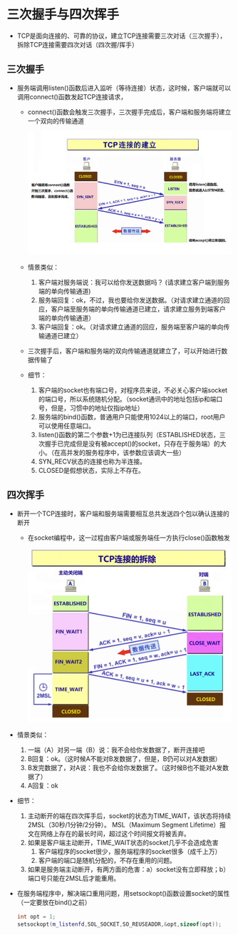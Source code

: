 # **三次握手与四次挥手**

- TCP是面向连接的、可靠的协议，建立TCP连接需要三次对话（三次握手），拆除TCP连接需要四次对话（四次握/挥手）

## **三次握手**

- 服务端调用listen()函数后进入监听（等待连接）状态，这时候，客户端就可以调用connect()函数发起TCP连接请求，
    - connect()函数会触发三次握手，三次握手完成后，客户端和服务端将建立一个双向的传输通道
    
        ![Alt text](../MAP/Network/A.png)

    - 情景类似：
        1. 客户端对服务端说：我可以给你发送数据吗？ (请求建立客户端到服务端的单向传输通道)
        2. 服务端回复：ok，不过，我也要给你发送数据。（对请求建立通道的回应，客户端至服务端的单向传输通道已建立，请求建立服务到端客户端的单向传输通道）
        3. 客户端回复：ok。（对请求建立通道的回应，服务端至客户端的单向传输通道已建立）
    - 三次握手后，客户端和服务端的双向传输通道就建立了，可以开始进行数据传输了
    - 细节：
        1. 客户端的socket也有端口号，对程序员来说，不必关心客户端socket的端口号，所以系统随机分配。（socket通讯中的地址包括ip和端口号，但是，习惯中的地址仅指ip地址）
        2. 服务端的bind()函数，普通用户只能使用1024以上的端口，root用户可以使用任意端口。
        3. listen()函数的第二个参数+1为已连接队列（ESTABLISHED状态，三次握手已完成但是没有被accept()的socket，只存在于服务端）的大小。（在高并发的服务程序中，该参数应该调大一些）
        4. SYN_RECV状态的连接也称为半连接。
        5. CLOSED是假想状态，实际上不存在。


## **四次挥手**

- 断开一个TCP连接时，客户端和服务端需要相互总共发送四个包以确认连接的断开
    - 在socket编程中，这一过程由客户端或服务端任一方执行close()函数触发

        ![Alt text](../MAP/Network/B.png)
    
- 情景类似：
    1. 一端（A）对另一端（B）说：我不会给你发数据了，断开连接吧
    2. B回复：ok。（这时候A不能对B发数据了，但是，B仍可以对A发数据）
    3. B发完数据了，对A说：我也不会给你发数据了。（这时候B也不能对A发数据了）
    4. A回复：ok

- 细节：
    1. 主动断开的端在四次挥手后，socket的状态为TIME_WAIT，该状态将持续2MSL（30秒/1分钟/2分钟）。 MSL（Maximum Segment Lifetime）报文在网络上存在的最长时间，超过这个时间报文将被丢弃。
    2. 如果是客户端主动断开，TIME_WAIT状态的socket几乎不会造成危害
        1. 客户端程序的socket很少，服务端程序的socket很多（成千上万）
        2. 客户端的端口是随机分配的，不存在重用的问题。
    3. 如果是服务端主动断开，有两方面的危害：a）socket没有立即释放；b）端口号只能在2MSL后才能重用。

- 在服务端程序中，解决端口重用问题，用setsockopt()函数设置socket的属性（一定要放在bind()之前）
    ```c++
    int opt = 1;   
    setsockopt(m_listenfd,SOL_SOCKET,SO_REUSEADDR,&opt,sizeof(opt));
    ```
